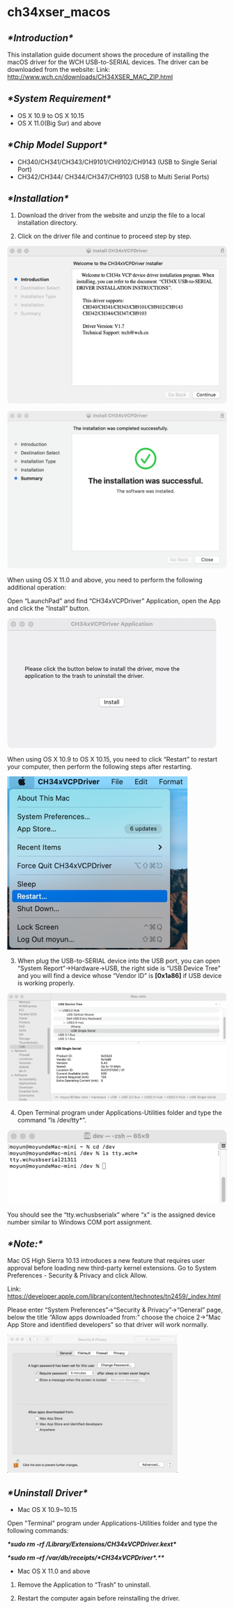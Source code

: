 # ch34xser_macos
## ***\*Introduction\****

This installation guide document shows the procedure of installing the macOS driver for the WCH USB-to-SERIAL devices. The driver can be downloaded from the website:
Link: http://www.wch.cn/downloads/CH34XSER_MAC_ZIP.html

## ***\*System Requirement\****

- OS X 10.9 to OS X 10.15
- OS X 11.0(Big Sur) and above

## ***\*Chip Model Support\****

- CH340/CH341/CH343/CH9101/CH9102/CH9143 (USB to Single Serial Port)
- CH342/CH344/ CH344/CH347/CH9103 (USB to Multi Serial Ports)

## ***\*Installation\****

1. Download the driver from the website and unzip the file to a local installation directory.

2. Click on the driver file and continue to proceed step by step.

![img](README.assets/wpsFC5A.tmp.jpg) 



![img](README.assets/wpsFC5B.tmp.jpg) 

When using OS X 11.0 and above, you need to perform the following additional operation:

Open “LaunchPad” and find “CH34xVCPDriver” Application, open the App and click the “Install” button.

![img](README.assets/wpsFC5C.tmp.png) 

When using OS X 10.9 to OS X 10.15, you need to click “Restart” to restart your computer, then perform the following steps after restarting.

![img](README.assets/wpsFC5D.tmp.jpg) 

3. When plug the USB-to-SERIAL device into the USB port, you can open “System Report”->Hardware->USB, the right side is “USB Device Tree” and you will find a device whose “Vendor ID” is **[0x1a86]** if USB device is working properly.

![img](README.assets/wpsFC5E.tmp.jpg) 

4. Open Terminal program under Applications-Utilities folder and type the command “ls /dev/tty*”.

![img](README.assets/wpsFC5F.tmp.jpg) 

You should see the “tty.wchusbserialx” where “x” is the assigned device number similar to Windows COM port assignment. 

 

## ***\*Note:\****

Mac OS High Sierra 10.13 introduces a new feature that requires user approval before loading new third-party kernel extensions. Go to System Preferences - Security & Privacy and click Allow. 

Link: https://developer.apple.com/library/content/technotes/tn2459/_index.html

Please enter “System Preferences”->“Security & Privacy”->“General” page, below the title “Allow apps downloaded from:” choose the choice 2->”Mac App Store and identified developers” so that driver will work normally.

![img](README.assets/wpsFC70.tmp.png) 

## ***\*Uninstall Driver\****

- Mac OS X 10.9~10.15 

Open "Terminal" program under Applications-Utilities folder and type the following commands:

***\*sudo rm -rf  /Library/Extensions/CH34xVCPDriver.kext\****

***\*sudo rm –rf /var/db/receipts/\*CH34xVCPDriver\*.\*\**** 

- Mac OS X 11.0 and above

1. Remove the Application to “Trash” to uninstall.

2. Restart the computer again before reinstalling the driver.

 
